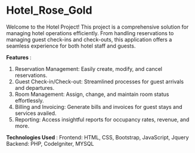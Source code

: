 # Hotel_Rose_Gold

Welcome to the Hotel Project! This project is a comprehensive solution for managing hotel operations efficiently. From handling reservations to managing guest check-ins and check-outs, this application offers a seamless experience for both hotel staff and guests.

<b> Features </b>:
 1. Reservation Management: Easily create, modify, and cancel reservations.
 2. Guest Check-in/Check-out: Streamlined processes for guest arrivals and departures.
 3. Room Management: Assign, change, and maintain room status effortlessly.
 4. Billing and Invoicing: Generate bills and invoices for guest stays and services availed.
 5. Reporting: Access insightful reports for occupancy rates, revenue, and more.
    
<b> Technologies Used </b>:
Frontend: HTML, CSS, Bootstrap, JavaScript, Jquery <br>
Backend: PHP, CodeIgniter, MYSQL

